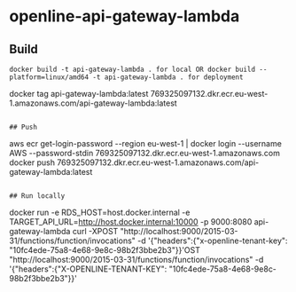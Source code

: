 # openline-api-gateway-lambda

## Build
```
docker build -t api-gateway-lambda . for local OR docker build --platform=linux/amd64 -t api-gateway-lambda . for deployment
```
docker tag api-gateway-lambda:latest 769325097132.dkr.ecr.eu-west-1.amazonaws.com/api-gateway-lambda:latest
```

## Push
```
aws ecr get-login-password --region eu-west-1 | docker login --username AWS --password-stdin 769325097132.dkr.ecr.eu-west-1.amazonaws.com                
docker push 769325097132.dkr.ecr.eu-west-1.amazonaws.com/api-gateway-lambda:latest
```

## Run locally
```
docker run -e RDS_HOST=host.docker.internal -e TARGET_API_URL=http://host.docker.internal:10000 -p 9000:8080 api-gateway-lambda
curl -XPOST "http://localhost:9000/2015-03-31/functions/function/invocations" -d '{"headers":{"x-openline-tenant-key": "10fc4ede-75a8-4e68-9e8c-98b2f3bbe2b3"}}'OST "http://localhost:9000/2015-03-31/functions/function/invocations" -d '{"headers":{"X-OPENLINE-TENANT-KEY": "10fc4ede-75a8-4e68-9e8c-98b2f3bbe2b3"}}'